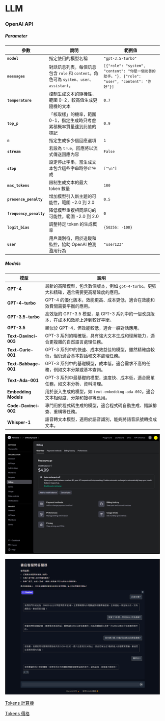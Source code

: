 # LLM

### OpenAI API

##### Parameter

| 參數                    | 說明                                                                                     | 範例值                                                                                         |
| ----------------------- | ---------------------------------------------------------------------------------------- | ---------------------------------------------------------------------------------------------- |
| **`model`**             | 指定使用的模型名稱                                                                       | `"gpt-3.5-turbo"`                                                                              |
| **`messages`**          | 對話訊息列表，每個訊息包含 `role` 和 `content`。角色可為 `system`、`user`、`assistant`。 | `[{"role": "system", "content": "你是一個友善的助手。"}, {"role": "user", "content": "你好"}]` |
| **`temperature`**       | 控制生成文本的隨機性，範圍 0-2，較高值生成更隨機的文本                                   | `0.7`                                                                                          |
| **`top_p`**             | 「核取樣」的機率，範圍 0-1，指定生成時只考慮累積概率質量達到此值的標記                   | `0.9`                                                                                          |
| **`n`**                 | 指定生成多少個回應選項                                                                   | `1`                                                                                            |
| **`stream`**            | 若設為 `true`，回應將以流式傳送回應內容                                                  | `False`                                                                                        |
| **`stop`**              | 設定停止字串，當生成文本包含這些字串時停止生成                                           | `["\n"]`                                                                                       |
| **`max_tokens`**        | 限制生成文本的最大 token 數量                                                            | `100`                                                                                          |
| **`presence_penalty`**  | 增加模型引入新主題的可能性，範圍 -2.0 到 2.0                                             | `0.5`                                                                                          |
| **`frequency_penalty`** | 降低模型重複相同語句的可能性，範圍 -2.0 到 2.0                                           | `0`                                                                                            |
| **`logit_bias`**        | 調整特定 token 的生成概率                                                                | `{50256: -100}`                                                                                |
| **`user`**              | 用戶識別符，用於追蹤和監控，協助 OpenAI 檢測濫用行為                                     | `"user123"`                                                                                    |

##### Models

| 模型                 | 說明                                                                                       |
| -------------------- | ------------------------------------------------------------------------------------------ |
| **GPT-4**            | 最新的高階模型，包含數個版本，例如 `gpt-4-turbo`。更強大和精確，適合需要更高精確度的應用。 |
| **GPT-4-turbo**      | GPT-4 的優化版本，效能更高、成本更低，適合在效能和效費間需要平衡的應用。                   |
| **GPT-3.5-turbo**    | 高效版的 GPT-3.5 模型，是 GPT-3 系列中的一個改良版本，在成本和效能上達到較好平衡。         |
| **GPT-3.5**          | 類似於 GPT-4，但效能較低，適合一般對話應用。                                               |
| **Text-Davinci-003** | GPT-3 系列的精確版，具有強大文本生成和理解能力，適合更複雜的自然語言處理任務。             |
| **Text-Curie-001**   | GPT-3 系列中的快速、成本效益佳的模型，雖然精確度較低，但仍適合基本對話和文本處理任務。     |
| **Text-Babbage-001** | GPT-3 系列中的基礎模型，成本低，適合需求不高的任務，例如文本分類或基本查詢。               |
| **Text-Ada-001**     | GPT-3 系列中最基礎的模型，速度快、成本低，適合簡單任務，如文本分析、資料清理。             |
| **Embedding Models** | 用於嵌入生成的模型，如 `text-embedding-ada-002`，適合文本相似度、分類和搜尋等應用。        |
| **Code-Davinci-002** | 專門用於程式碼生成的模型，適合程式碼自動生成、錯誤排查、重構等任務。                       |
| **Whisper-1**        | 語音轉文本模型，適用於語音識別，能夠將語音訊號轉換成文本。                                 |

![openai_api](./images/openai_api.png)

![chatbot_test](./images/chatbot_test.png)

[Tokens 計算機](https://platform.openai.com/tokenizer)

[Tokens 價格](https://openai.com/api/pricing/)
